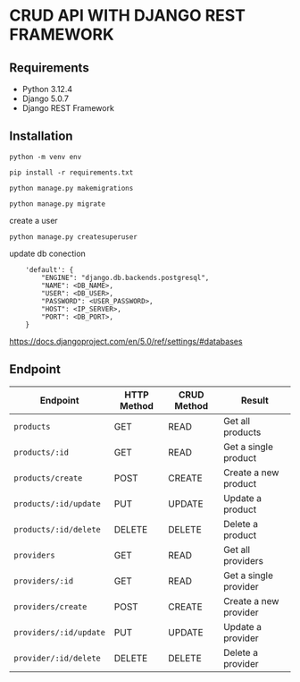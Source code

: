 # CRUD API WITH DJANGO REST FRAMEWORK

## Requirements
- Python 3.12.4
- Django 5.0.7
- Django REST Framework

## Installation

```
python -m venv env
```

```
pip install -r requirements.txt
```
```
python manage.py makemigrations
```
```
python manage.py migrate
```

create a user 
```
python manage.py createsuperuser
```

update db conection
```
    'default': {
        "ENGINE": "django.db.backends.postgresql",
        "NAME": <DB_NAME>,
        "USER": <DB_USER>,
        "PASSWORD": <USER_PASSWORD>,
        "HOST": <IP_SERVER>,
        "PORT": <DB_PORT>,
    }
```
https://docs.djangoproject.com/en/5.0/ref/settings/#databases


## Endpoint

Endpoint |HTTP Method | CRUD Method | Result
-- | -- |-- |--
`products` | GET | READ | Get all products
`products/:id` | GET | READ | Get a single product
`products/create`| POST | CREATE | Create a new product
`products/:id/update` | PUT | UPDATE | Update a product
`products/:id/delete` | DELETE | DELETE | Delete a product
`providers` | GET | READ | Get all providers
`providers/:id` | GET | READ | Get a single provider
`providers/create`| POST | CREATE | Create a new provider
`providers/:id/update` | PUT | UPDATE | Update a provider
`provider/:id/delete` | DELETE | DELETE | Delete a provider

